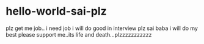 # hello-world-sai-plz
plz get me job..
i need job i will do good in interview
plz sai baba i will do my best please support me..its life and death...plzzzzzzzzzzz
